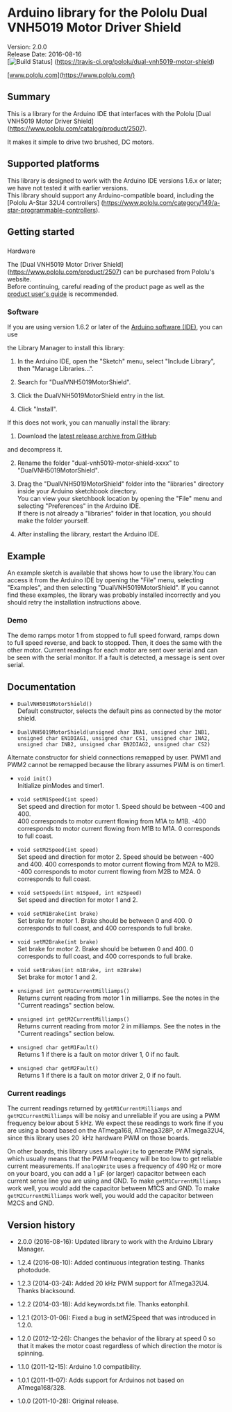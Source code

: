 # Arduino library for the Pololu Dual VNH5019 Motor Driver Shield

Version: 
2.0.0<br>
Release Date: 2016-08-16<br>
[![Build Status](https://travis-ci.org/pololu/dual-vnh5019-motor-shield.svg?branch=master)]
(https://travis-ci.org/pololu/dual-vnh5019-motor-shield)<br>

[www.pololu.com](https://www.pololu.com/)



## Summary


This is a library for the Arduino IDE that interfaces with the Pololu
[Dual VNH5019 Motor Driver Shield]
(https://www.pololu.com/catalog/product/2507).

It makes it simple to drive two brushed, DC motors.



## Supported platforms


This library is designed to work with the Arduino IDE versions 1.6.x
or later; we have not tested it with earlier versions.  
This library 
should support any Arduino-compatible board, including the
[Pololu A-Star 32U4 controllers]
(https://www.pololu.com/category/149/a-star-programmable-controllers).



## Getting started

### 
Hardware

The
[Dual VNH5019 Motor Driver Shield] (https://www.pololu.com/product/2507) 
can be purchased from Pololu's website.  
Before continuing, careful
reading of the product page as well as the
[product user's guide](https://www.pololu.com/docs/0J49) 
is 
recommended.



### Software


If you are using version 1.6.2 or later of the
[Arduino software (IDE)](https://www.arduino.cc/en/Main/Software), you can use

the Library Manager to install this library:


1. In the Arduino IDE, open the "Sketch" menu, select "Include Library", 
then
   "Manage Libraries...".

2. Search for "DualVNH5019MotorShield".

3. Click the DualVNH5019MotorShield entry in the list.

4. Click "Install".


If this does not work, you can manually install the library:


1. Download the
   [latest release archive from GitHub](https://github.com/pololu/dual-vnh5019-motor-shield/releases)

and decompress it.

2. Rename the folder "dual-vnh5019-motor-shield-xxxx" to "DualVNH5019MotorShield".

3. Drag the "DualVNH5019MotorShield" folder into the "libraries"
   directory inside your Arduino sketchbook directory.  
You can view
   your sketchbook location by opening the "File" menu and selecting
   "Preferences" in the Arduino IDE.  
If there is not already a
   "libraries" folder in that location, you should make the folder
 yourself.

4. After installing the library, restart the Arduino IDE.




## Example


An example sketch is available that shows how to use the library.You 
can access it from the Arduino IDE by 
opening the "File" menu,
selecting "Examples", and then selecting "DualVNH5019MotorShield".
If
 you cannot find these examples, the library was probably installed
 incorrectly and you should retry the installation
instructions above.



### Demo


The demo ramps motor 1 from stopped to full speed forward, ramps down 
to full speed reverse, and back to stopped. 
Then, it does the same
with the other motor.  Current readings for each motor are sent over
serial and can be seen with the serial monitor. 
If a fault is 
detected, a message is sent over serial.



## Documentation


- `DualVNH5019MotorShield()`<br> Default constructor, selects the
  default pins as connected by the motor shield.

- `DualVNH5019MotorShield(unsigned char INA1, unsigned char INB1, unsigned char EN1DIAG1, unsigned char CS1, unsigned char INA2, unsigned char INB2, unsigned char EN2DIAG2, unsigned char CS2)` <br>

Alternate constructor for shield connections remapped by user. PWM1
  and PWM2 cannot be remapped because the library assumes PWM is on
  timer1.

- `void init()` <br> Initialize pinModes and timer1.

- `void setM1Speed(int speed)` <br> Set speed and direction for motor 1.
  Speed should be between -400 and 400.  
400 corresponds to motor
  current flowing from M1A to M1B.  -400 corresponds to motor current
  flowing from M1B to M1A.
0 corresponds to full coast.

- `void setM2Speed(int speed)` <br> Set speed and direction for motor 2.
  Speed should be between -400 and 400. 
400 corresponds to motor
  current flowing from M2A to M2B.  -400 corresponds to motor current
  flowing from M2B to M2A.  0 corresponds to full coast.

- `void setSpeeds(int m1Speed, int m2Speed)` <br> Set speed and direction
  for motor 1 and 2.

- `void setM1Brake(int brake)` <br> Set brake for motor 1.  Brake should be
  between 0 and 400.  0 corresponds to full coast, and 400 corresponds
  to full brake.

- `void setM2Brake(int brake)` <br> Set brake for motor 2.  Brake should be
  between 0 and 400.  0 corresponds to full coast, and 400 corresponds
  to full brake.

- `void setBrakes(int m1Brake, int m2Brake)` <br> Set brake for motor 1 and
  2.

- `unsigned int getM1CurrentMilliamps()` <br> Returns current reading from
  motor 1 in milliamps.
See the notes in the "Current readings" section below.

- `unsigned int getM2CurrentMilliamps()` <br> Returns current reading from
  motor 2 in milliamps. 
See the notes in the "Current readings" section below.

- `unsigned char getM1Fault()` <br> Returns 1 if there is a fault on motor
  driver 1, 0 if no fault.

- `unsigned char getM2Fault()` <br> Returns 1 if there is a fault on motor
  driver 2, 0 if no fault.



### Current readings


The current readings returned by `getM1CurrentMilliamps` and
`getM2CurrentMilliamps` will be noisy and unreliable 
if you are using
 a PWM frequency below about 5&nbsp;kHz.  We expect these readings to
 work fine if you are using a board
based on the ATmega168, ATmega328P,
or ATmega32U4, since this library uses 20&nbsp; kHz hardware PWM on 
those boards.


On other boards, this library uses `analogWrite` to generate PWM
signals, which usually means that the PWM frequency will be too low to
get reliable current measurements.
If `analogWrite` uses a frequency
of 490&nbsp;Hz or more on your board, you can add a 1&nbsp;&micro;F
(or larger) capacitor between
each current sense line you are using
and GND.  To make `getM1CurrentMilliamps` work well, you would add the
 capacitor between
M1CS and GND.  To make `getM2CurrentMilliamps` work
 well, you would add the capacitor between M2CS and GND.



## Version history

* 2.0.0 (2016-08-16): Updated library to work with the Arduino Library Manager.

* 1.2.4 (2016-08-10): Added continuous integration testing. Thanks photodude.

* 1.2.3 (2014-03-24): Added 20 kHz PWM support for ATmega32U4. Thanks blacksound.

* 1.2.2 (2014-03-18): Add keywords.txt file. Thanks eatonphil.

* 1.2.1 (2013-01-06): Fixed a bug in setM2Speed that was introduced in 1.2.0.

* 1.2.0 (2012-12-26): Changes the behavior of the library at speed 0 so that it makes the motor coast regardless of which direction the motor is spinning.

* 1.1.0 (2011-12-15): Arduino 1.0 compatibility.
* 1.0.1 (2011-11-07): Adds support for Arduinos not based on ATmega168/328.

* 1.0.0 (2011-10-28): Original release.
